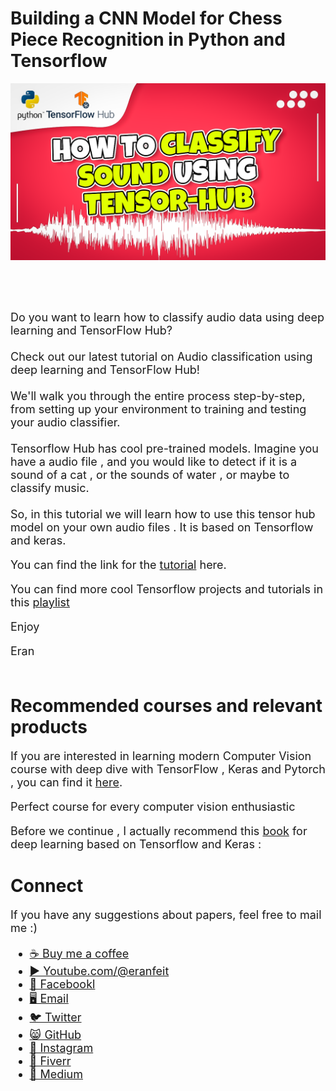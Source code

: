 # Building a CNN Model for Chess Piece Recognition in Python and Tensorflow

<p align="center">
  <img width="800" src="how to classify sound using tensor hub.png" "image">
</p>

##
<br/><br/> 

<font size= "4" >
Do you want to learn how to classify audio data using deep learning and TensorFlow Hub? 
<br/><br/> 
Check out our latest tutorial on Audio classification using deep learning and TensorFlow Hub! 
 <br/><br/> 
We'll walk you through the entire process step-by-step, from setting up your environment to training and testing your audio classifier.
<br/><br/> 
Tensorflow Hub has cool pre-trained models. 
Imagine you have a audio file , and you would like to detect if it is a sound of a cat , or the sounds of water , or maybe to classify music.
 <br/><br/> 
So, in this tutorial we will learn how to use this tensor hub model on your own audio files .
It is based on Tensorflow and keras.

You can find the link for the [tutorial](https://youtu.be/_iX0VRp7UEA) here. 

You can find more cool Tensorflow projects and tutorials in this [playlist](https://youtube.com/playlist?list=PLdkryDe59y4Ze9_12JhWu3cs-lOGYwYeD)

Enjoy

Eran
<br/><br/> 

</font>

# Recommended courses and relevant products 
<font size= "4" >

If you are interested in learning modern Computer Vision course with deep dive with TensorFlow , Keras and Pytorch , you can find it [here](http://bit.ly/3HeDy1V).

Perfect course for every computer vision enthusiastic

Before we continue , I actually recommend this [book](https://amzn.to/3STWZ2N) for deep learning based on Tensorflow and Keras : 



</font>

# Connect

<font size= "4" >
If you have any suggestions about papers, feel free to mail me :)

- [☕ Buy me a coffee](https://ko-fi.com/eranfeit)
- [▶️ Youtube.com/@eranfeit](https://www.youtube.com/channel/UCTiWJJhaH6BviSWKLJUM9sg)
- [🐙 Facebookl](https://www.facebook.com/groups/3080601358933585)
- [🖥️ Email](mailto:feitgemel@gmail.com)
- [🐦 Twitter](https://twitter.com/eran_feit )
- [😸 GitHub](https://github.com/feitgemel)
- [📸 Instagram](https://www.instagram.com/eran_feit/)
- [🤝 Fiverr ](https://www.fiverr.com/s/mB3Pbb)
- [📝 Medium ](https://medium.com/@feitgemel)


</font>



